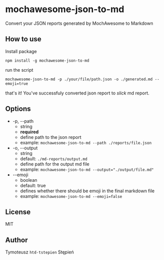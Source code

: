 # mochawesome-json-to-md

Convert your JSON reports generated by MochAwesome to Markdown

## How to use

Install package
```
npm install -g mochawesome-json-to-md
```

run the script

```
mochawesome-json-to-md -p ./your/file/path.json -o ./generated.md --emoji=true
```

that's it! You've successfuly converted json report to _slick_ md report.

## Options

- -p, --path
  - string
  - **required**
  - define path to the json report
  - example: `mochawesome-json-to-md --path ./reports/file.json`
- -o, --output
  - string
  - default: `./md-reports/output.md`
  - define path for the output md file
  - example: `mochawesome-json-to-md --output="./output/file.md"`
- --emoji
  - boolean
  - default: true
  - defines whether there should be emoji in the final markdown file
  - example: `mochawesome-json-to-md --emoji=false`

## License

MIT

## Author

Tymoteusz `htd-tstepien` Stępień
